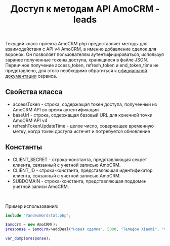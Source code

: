 <p align="center">
    <h1 align="center">Доступ к методам API AmoCRM - leads</h1>
    <br>
</p>

Текущий класс проекта AmoCRM.php предоставляет методы для взаимодействия с API v4 AmoCRM, а именно добавление сделок для воронок. Он позволяет пользователям аутентифицироваться, используя заранее полученные токены доступа, хранящиеся в файле JSON. Первичное получение access_token, refresh_token и end_token_time не представлено, для этого необходимо обратиться к <a href="https://www.amocrm.ru/developers/content/oauth/step-by-step" target="_blank"> официальной документации</a> сервиса.

<h2>Свойства класса</h2>
<ul>
 <li>accessToken - строка, содержащая токен доступа, полученный из AmoCRM API во время аутентификации</li>
 <li>baseUrl - строка, содержащая базовый URL для конечной точки AmoCRM API v4</li>
 <li>refreshTokenUpdateTime - целое число, содержащее временную метку, когда токен доступа истечет и потребуется обновление</li>
</ul>
<h2>Константы</h2>
<ul>
 <li>CLIENT_SECRET - строка-константа, представляющая секрет клиента, связанный с учетной записью AmoCRM.</li>
 <li>CLIENT_ID - строка-константа, представляющая идентификатор клиента, связанный с учетной записью AmoCRM.</li>
 <li>SUBDOMAIN - строка-константа, представляющая поддомен учетной записи AmoCRM.</li>
</ul>
<br>

Пример использования:
```php
include "YandexWordstat.php";

$amoCrm = new AmoCRM();
$response = $amoCrm->addDeal("Новая сделка", 5000, "Телефон Xiaomi", "VENDORCODE");

var_dump($response);
```
